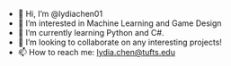 - 👋 Hi, I’m @lydiachen01
- 👀 I’m interested in Machine Learning and Game Design
- 🌱 I’m currently learning Python and C#.
- 💞️ I’m looking to collaborate on any interesting projects!
- 📫 How to reach me: lydia.chen@tufts.edu

<!---
lydiachen01/lydiachen01 is a ✨ special ✨ repository because its `README.md` (this file) appears on your GitHub profile.
You can click the Preview link to take a look at your changes.
--->
